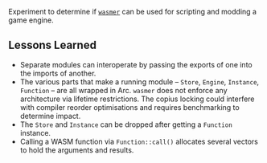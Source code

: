 
Experiment to determine if [`wasmer`](https://wasmer.io/) can be used for scripting and modding a game engine.

## Lessons Learned

- Separate modules can interoperate by passing the exports of one into the imports of another.
- The various parts that make a running module – `Store`, `Engine`, `Instance`, `Function` – are
  all wrapped in Arc. `wasmer` does not enforce any architecture via lifetime restrictions. The copius
  locking could interfere with compiler reorder optimisations and requires benchmarking to determine impact.
- The `Store` and `Instance` can be dropped after getting a `Function` instance.
- Calling a WASM function via `Function::call()` allocates several vectors to hold the arguments and results.
